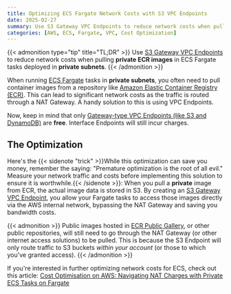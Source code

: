 ```yaml
---
title: Optimizing ECS Fargate Network Costs with S3 VPC Endpoints
date: 2025-02-27
summary: Use S3 Gateway VPC Endpoints to reduce network costs when pulling private ECR images in ECS Fargate tasks deployed in private subnets.
categories: [AWS, ECS, Fargate, VPC, Cost Optimization]
---
```


{{< admonition type="tip" title="TL;DR" >}}
Use [S3 Gateway VPC Endpoints](https://docs.aws.amazon.com/vpc/latest/privatelink/vpc-endpoints-s3.html) to reduce network costs when pulling **private ECR images** in ECS Fargate tasks deployed in **private subnets**.
{{< /admonition >}}

When running [ECS Fargate](https://docs.aws.amazon.com/AmazonECS/latest/developerguide/AWS_Fargate.html) tasks in **private subnets**, you often need to pull container images from a repository like [Amazon Elastic Container Registry (ECR)](https://docs.aws.amazon.com/AmazonECR/latest/userguide/what-is-ecr.html). This can lead to significant network costs as the traffic is routed through a NAT Gateway. A handy solution to this is using VPC Endpoints.

Now, keep in mind that only [Gateway-type VPC Endpoints (like S3 and DynamoDB)](https://docs.aws.amazon.com/vpc/latest/privatelink/gateway-endpoints.html) are **free**. Interface Endpoints will still incur charges.

## The Optimization

Here's the {{< sidenote "trick" >}}While this optimization can save you money, remember the saying: "Premature optimization is the root of all evil."  Measure your network traffic and costs before implementing this solution to ensure it is worthwhile.{{< /sidenote >}}: When you pull a **private** image from ECR, the actual image data is stored in S3. By creating an [S3 Gateway VPC Endpoint](https://docs.aws.amazon.com/vpc/latest/privatelink/vpc-endpoints-s3.html), you allow your Fargate tasks to access those images directly via the AWS internal network, bypassing the NAT Gateway and saving you bandwidth costs.

{{< admonition >}}
Public images hosted in [ECR Public Gallery](https://gallery.ecr.aws/), or other public repositories, will still need to go through the NAT Gateway (or other internet access solutions) to be pulled. This is because the S3 Endpoint will only route traffic to S3 buckets *within your account* (or those to which you've granted access).
{{< /admonition >}}

If you're interested in further optimizing network costs for ECS, check out this article: [Cost Optimisation on AWS: Navigating NAT Charges with Private ECS Tasks on Fargate](https://dev.to/chayanikaa/cost-optimisation-on-aws-navigating-nat-charges-with-private-ecs-tasks-on-fargate-21lp)
